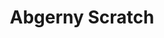 ---
slug: abgerny-scratch-1498
title: Abgerny Scratch
description: "Abgerny Scratch is an exciting online game. Play for free directly in your browser!"
icon: /images/popular_mods/Abgerny Scratch.png
url: https://wowtbc.net/sprunkin/abgerny-scratch/index.html
previewImage: /images/popular_mods/Abgerny Scratch.png
type: popular mods

# SEO配置
seo:
  title: "Abgerny Scratch - Play Free Online Game | Fun Browser Games"
  description: "Abgerny Scratch - Play this fun online game for free in your browser. No download required!"
  ogImage: "/images/popular_mods/Abgerny Scratch.png"
  keywords: "abgerny-scratch-1498, online game, browser game, free game, popular mods game, play online"

videoUrls:
  - https://www.youtube.com/embed/example1
  - https://www.youtube.com/embed/example2

whyPlay:
  title: "Why Play Abgerny Scratch?"
  items:
    - "Immersive Gameplay: Abgerny Scratch offers an engaging and immersive gaming experience that will keep you entertained for hours"
    - "Challenging Levels: Test your skills with increasingly difficult challenges and obstacles"
    - "Beautiful Graphics: Enjoy stunning visuals and smooth animations that bring the game world to life"
    - "Regular Updates: New content and features are added regularly to keep the game fresh and exciting"
    - "Free to Play: Experience all the fun without spending a penny"
    - "Community Features: Connect with other players, share strategies, and compete for high scores"
    - "Cross-Platform: Play on any device with a web browser, no downloads required"

features:
  title: "Key Features of Abgerny Scratch"
  image: "/images/popular_mods/Abgerny Scratch.png"
  items:
    - "Intuitive Controls: Easy to learn controls make Abgerny Scratch accessible for players of all skill levels"
    - "Multiple Game Modes: Enjoy various gameplay options that provide different challenges and experiences"
    - "Character Customization: Personalize your gaming experience with unique characters and items"
    - "Achievement System: Complete special tasks to earn rewards and recognition"
    - "Leaderboards: Compete with players worldwide and see who can achieve the highest scores"

characteristics:
  title: "Game Characteristics"
  image: "/images/popular_mods/Abgerny Scratch.png"
  items:
    - "Genre: Popular mods game with elements of strategy and skill"
    - "Difficulty: Suitable for both casual gamers and those seeking a challenge"
    - "Play Time: Quick sessions or extended gameplay, depending on your preference"
    - "Art Style: Vibrant and engaging visuals that enhance the gaming experience"
    - "Sound Design: Immersive audio that complements the gameplay perfectly"

info: "Abgerny Scratch is an exciting online game that offers players a unique and engaging gaming experience. With its intuitive controls, stunning visuals, and challenging gameplay, Abgerny Scratch provides hours of entertainment for players of all ages and skill levels. Whether you're looking for a quick gaming session during a break or an extended play session, Abgerny Scratch delivers an immersive experience that will keep you coming back for more. The game features multiple levels of increasing difficulty, ensuring that players are constantly challenged as they progress. With regular updates adding new content and features, Abgerny Scratch remains fresh and exciting, providing endless entertainment options for its growing community of players."

howToPlayIntro: "Welcome to Abgerny Scratch! This guide will walk you through the basics and help you master the game. Whether you're a beginner or looking to improve your skills, these tips and instructions will enhance your gaming experience."

howToPlaySteps:
  - title: "Getting Started"
    description: "Begin your Abgerny Scratch adventure by familiarizing yourself with the controls. Use your keyboard or mouse to navigate through the game interface. The tutorial will guide you through the basic mechanics and help you understand the objectives."
  - title: "Understanding the Objectives"
    description: "In Abgerny Scratch, your main goal is to progress through levels by completing specific objectives. Each level presents unique challenges that require different strategies and approaches."
  - title: "Mastering the Controls"
    description: "Practice using the controls to improve your precision and reaction time. Abgerny Scratch requires quick reflexes and strategic thinking to overcome obstacles and defeat opponents."
  - title: "Utilizing Power-ups"
    description: "Collect power-ups throughout the game to enhance your abilities and overcome difficult challenges. Each power-up offers unique advantages that can be crucial for success."
  - title: "Developing Strategies"
    description: "As you progress in Abgerny Scratch, develop effective strategies for different scenarios. Analyze patterns, anticipate challenges, and adapt your approach to maximize your performance."

faq:
  title: "Frequently Asked Questions about Abgerny Scratch"
  items:
    - question: "Is Abgerny Scratch free to play?"
      answer: "Yes, Abgerny Scratch is completely free to play directly in your web browser. No downloads or purchases are required to enjoy the full game experience."
    - question: "Can I play Abgerny Scratch on mobile devices?"
      answer: "Yes, Abgerny Scratch is optimized for both desktop and mobile play. You can enjoy the game on any device with a web browser and internet connection."
    - question: "Are there any in-game purchases?"
      answer: "While Abgerny Scratch is free to play, there may be optional in-game purchases available for cosmetic items or additional features that don't affect core gameplay."
    - question: "How often is Abgerny Scratch updated?"
      answer: "The developers regularly update Abgerny Scratch with new content, features, and improvements based on player feedback and game performance."
    - question: "Can I play Abgerny Scratch offline?"
      answer: "Currently, Abgerny Scratch requires an internet connection to play as it's a browser-based online game."
    - question: "Is Abgerny Scratch suitable for children?"
      answer: "Yes, Abgerny Scratch is designed to be family-friendly and suitable for players of all ages."
    - question: "How do I report bugs or issues?"
      answer: "If you encounter any problems while playing Abgerny Scratch, you can report them through the game's support page or contact the developers directly through their website."
    - question: "Still Have Questions?"
      answer: "If you have additional questions about Abgerny Scratch that aren't covered in this FAQ, please visit our support center or contact our customer service team for assistance."
---